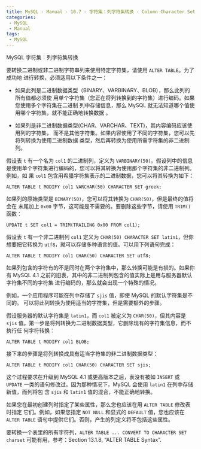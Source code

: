 ```yaml
---
title: MySQL - Manual - 10.7 - 字符集：列字符集转换 - Column Character Set Conversion
categories: 
 - MySQL
 - Manual
tags: 
 - MySQL
---
```


MySQL 字符集：列字符集转换

<!--more-->

要转换二进制或非二进制字符串列来使用特定字符集，请使用 `ALTER TABLE`。为了成功地
进行转换，必须适用以下条件之一：

* 如果此列是二进制数据类型（BINARY、VARBINARY、BLOB），那么此列的所有值都必须使
  用单个字符集（您正在将列转换到的字符集）进行编码。如果您使用多个字符集在二进制
  列中存储信息，那么 MySQL 就无法知道哪个值使用哪个字符集，就不能正确地转换数据
  。

* 如果列是非二进制数据类型(CHAR、VARCHAR、TEXT)，其内容编码应该使用列的字符集，
  而不是其他字符集。如果内容使用了不同的字符集，您可以先将列转换为使用二进制数据
  类型，然后再转换为使用所需字符集的非二进制列。

假设表 `t` 有一个名为 `col1` 的二进制列，定义为 `VARBINARY(50)`。假设列中的信息
是使用单个字符集进行编码的，您可以将其转换为使用那个字符集的非二进制列。例如，如
果 `col1` 包含用希腊字符集表示的二进制数据，您可以将其转换为如下：
```
ALTER TABLE t MODIFY col1 VARCHAR(50) CHARACTER SET greek;
```

如果列的原始类型是 `BINARY(50)`，您可以将其转换为 `CHAR(50)`，但是最终的值将会在
末尾加上 `0x00` 字节，这可能是不需要的。要删除这些字节，请使用 `TRIM()` 函数：
```
UPDATE t SET col1 = TRIM(TRAILING 0x00 FROM col1);
```

假设表 `t` 有一个非二进制列 `col1` 定义为 `CHAR(50) CHARACTER SET latin1`，但你
想要把它转换为 `utf8`，就可以存储多种语言的值。可以用下列语句完成：
```
ALTER TABLE t MODIFY col1 CHAR(50) CHARACTER SET utf8;
```

如果列包含的字符有的不是同时在两个字符集中，那么转换可能是有损的。如果你有 MySQL
4.1 之前的旧表，其中的非二进制列包含的值实际上是用与服务器默认字符集不同的字符集
进行编码的，那么就会出现一个特殊的情况。

例如，一个应用程序可能在列中存储了 `sjis` 值，即使 MySQL 的默认字符集是不同的。
可以将此列转换为使用适当的字符集，但是需要额外的步骤。

假设服务器的默认字符集是 `latin1`，而 `col1` 被定义为 `CHAR(50)`，但其内容是
`sjis` 值。第一步是将列转换为二进制数据类型，它删除现有的字符集信息，而不执行任
何字符转换：
```
ALTER TABLE t MODIFY col1 BLOB;
```

接下来的步骤是将列转换成具有适当字符集的非二进制数据类型：
```
ALTER TABLE t MODIFY col1 CHAR(50) CHARACTER SET sjis;
```

这个过程要求在升级到 MySQL 4.1 或更高版本之后，表没有被如 `INSERT` 或 `UPDATE`
一类的语句修改过。因为那种情况下，MySQL 会使用 `latin1` 在列中存储新值，而列将包
含 `sjis` 和 `latin1` 值的混合，不能正确地转换。

如果您在最初创建列时指定了某些属性，那么您也应该在用 `ALTER TABLE` 修改表时指定
它们。例如，如果您指定 `NOT NULL` 和显式的 `DEFAULT` 值，您也应该在 `ALTER
TABLE` 语句中提供它们。否则，产生的列定义将不包括这些属性。

要转换一个表里的所有字符列，`ALTER TABLE ... CONVERT TO CHARACTER SET charset`
可能有用，参考：Section 13.1.8, “ALTER TABLE Syntax”.
